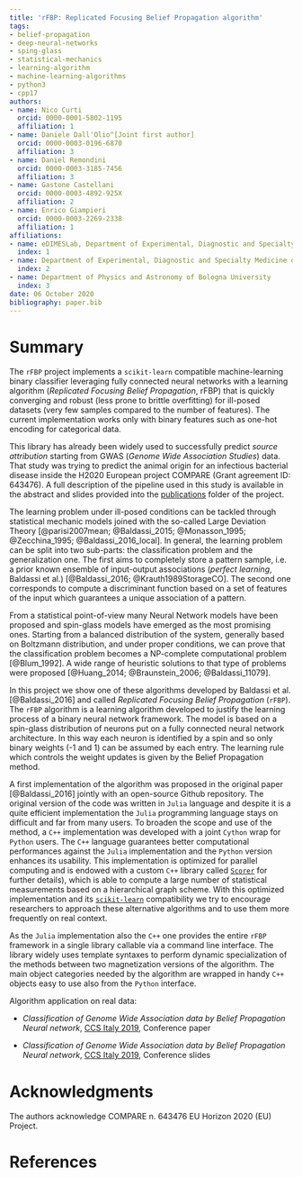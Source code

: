 ```yaml
---
title: 'rFBP: Replicated Focusing Belief Propagation algorithm'
tags:
- belief-propagation
- deep-neural-networks
- sping-glass
- statistical-mechanics
- learning-algorithm
- machine-learning-algorithms
- python3
- cpp17
authors:
- name: Nico Curti
  orcid: 0000-0001-5802-1195
  affiliation: 1
- name: Daniele Dall'Olio^[Joint first author]
  orcid: 0000-0003-0196-6870
  affiliation: 3
- name: Daniel Remondini
  orcid: 0000-0003-3185-7456
  affiliation: 3
- name: Gastone Castellani
  orcid: 0000-0003-4892-925X
  affiliation: 2
- name: Enrico Giampieri
  orcid: 0000-0003-2269-2338
  affiliation: 1
affiliations:
- name: eDIMESLab, Department of Experimental, Diagnostic and Specialty Medicine of Bologna University
  index: 1
- name: Department of Experimental, Diagnostic and Specialty Medicine of Bologna University
  index: 2
- name: Department of Physics and Astronomy of Bologna University
  index: 3
date: 06 October 2020
bibliography: paper.bib
---
```


# Summary

The `rFBP` project implements a `scikit-learn` compatible machine-learning binary classifier leveraging fully connected neural networks with a learning algorithm (*Replicated Focusing Belief Propagation*, rFBP) that is quickly converging and robust (less prone to brittle overfitting) for ill-posed datasets (very few samples compared to the number of features).
The current implementation works only with binary features such as one-hot encoding for categorical data.

This library has already been widely used to successfully predict *source attribution* starting from GWAS (*Genome Wide Association Studies*) data.
That study was trying to predict the animal origin for an infectious bacterial disease inside the H2020 European project COMPARE (Grant agreement ID: 643476).
A full description of the pipeline used in this study is available in the abstract and slides provided into the [publications](https://github.com/Nico-Curti/rFBP/blob/master/publications) folder of the project.

The learning problem under ill-posed conditions can be tackled through statistical mechanic models joined with the so-called Large Deviation Theory [@parisi2007mean; @Baldassi_2015; @Monasson_1995; @Zecchina_1995; @Baldassi_2016_local].
In general, the learning problem can be split into two sub-parts: the classification problem and the generalization one.
The first aims to completely store a pattern sample, i.e. a prior known ensemble of input-output associations (*perfect learning*, Baldassi et al.) [@Baldassi_2016; @Krauth1989StorageCO].
The second one corresponds to compute a discriminant function based on a set of features of the input which guarantees a unique association of a pattern.

From a statistical point-of-view many Neural Network models have been proposed and spin-glass models have emerged as the most promising ones.
Starting from a balanced distribution of the system, generally based on Boltzmann distribution, and under proper conditions, we can prove that the classification problem becomes a NP-complete computational problem [@Blum_1992].
A wide range of heuristic solutions to that type of problems were proposed [@Huang_2014; @Braunstein_2006; @Baldassi_11079].

In this project we show one of these algorithms developed by Baldassi et al. [@Baldassi_2016] and called *Replicated Focusing Belief Propagation* (`rFBP`).
The `rFBP` algorithm is a learning algorithm developed to justify the learning process of a binary neural network framework.
The model is based on a spin-glass distribution of neurons put on a fully connected neural network architecture.
In this way each neuron is identified by a spin and so only binary weights (-1 and 1) can be assumed by each entry.
The learning rule which controls the weight updates is given by the Belief Propagation method.

A first implementation of the algorithm was proposed in the original paper [@Baldassi_2016] jointly with an open-source Github repository.
The original version of the code was written in `Julia` language and despite it is a quite efficient implementation the `Julia` programming language stays on difficult and far from many users.
To broaden the scope and use of the method, a `C++` implementation was developed with a joint `Cython` wrap for `Python` users.
The `C++` language guarantees better computational performances against the `Julia` implementation and the `Python` version enhances its usability.
This implementation is optimized for parallel computing and is endowed with a custom `C++` library called [`Scorer`](https://github.com/Nico-Curti/scorer) for further details), which is able to compute a large number of statistical measurements based on a hierarchical graph scheme.
With this optimized implementation and its [`scikit-learn`](https://github.com/scikit-learn/scikit-learn) compatibility we try to encourage researchers to approach these alternative algorithms and to use them more frequently on real context.

As the `Julia` implementation also the `C++` one provides the entire `rFBP` framework in a single library callable via a command line interface.
The library widely uses template syntaxes to perform dynamic specialization of the methods between two magnetization versions of the algorithm.
The main object categories needed by the algorithm are wrapped in handy `C++` objects easy to use also from the `Python` interface.

Algorithm application on real data:

- *Classification of Genome Wide Association data by Belief Propagation Neural network*, [CCS Italy 2019](https://github.com/Nico-Curti/rFBP/blob/master/publications/conference/ccs19.pdf), Conference paper

- *Classification of Genome Wide Association data by Belief Propagation Neural network*, [CCS Italy 2019](https://github.com/Nico-Curti/rFBP/blob/master/publications/presentation/ccs19.pdf), Conference slides

# Acknowledgments

The authors acknowledge COMPARE n. 643476 EU Horizon 2020 (EU) Project.

# References
